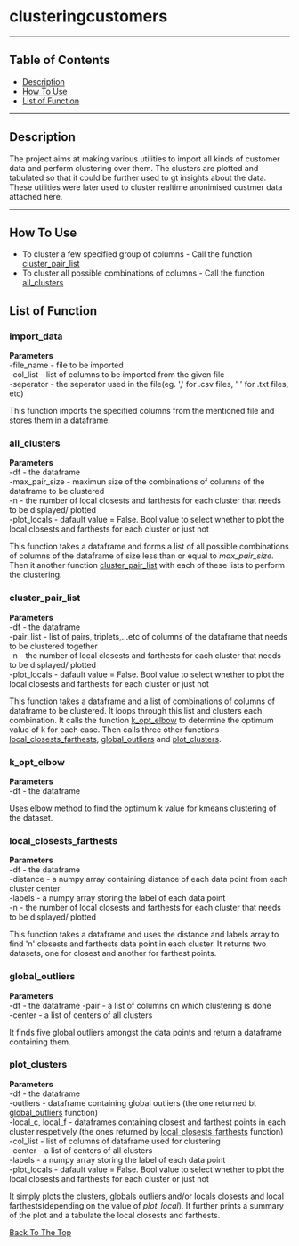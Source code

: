 # clusteringcustomers

---

## Table of Contents

- [Description](#description)
- [How To Use](#how-to-use)
- [List of Function](#list-of-function)

---

## Description

The project aims at making various utilities to import all kinds of customer data and perform clustering over them. The clusters are plotted and tabulated so that it could be further used to gt insights about the data.  
These utilities were later used to cluster realtime anonimised custmer data attached here.

---

## How To Use

- To cluster a few specified group of columns - Call the function [cluster_pair_list](#cluster_pair_list)
- To cluster all possible combinations of columns - Call the function [all_clusters](#all_clusters)

## List of Function

### import_data
  **Parameters**  
    -file_name - file to be imported  
    -col_list - list of columns to be imported from the given file  
    -seperator - the seperator used in the file(eg. ',' for .csv files, ' ' for .txt files, etc)  
    
  This function imports the specified columns from the mentioned file and stores them in a dataframe.  
  
### all_clusters
  **Parameters**  
    -df - the dataframe  
    -max_pair_size - maximun size of the combinations of columns of the dataframe to be clustered  
    -n - the number of local closests and farthests for each cluster that needs to be displayed/ plotted  
    -plot_locals - dafault value = False. Bool value to select whether to plot the local closests and farthests for each cluster or just not  
    
  This function takes a dataframe and forms a list of all possible combinations of columns of the dataframe of size less than or equal to *max_pair_size*. Then it another function [cluster_pair_list](#cluster_pair_list) with each of these lists to perform the clustering.  

### cluster_pair_list
  **Parameters**  
    -df - the dataframe  
    -pair_list - list of pairs, triplets,...etc of columns of the dataframe that needs to be clustered together  
    -n - the number of local closests and farthests for each cluster that needs to be displayed/ plotted  
    -plot_locals - dafault value = False. Bool value to select whether to plot the local closests and farthests for each cluster or just not  
    
  This function takes a dataframe and a list of combinations of columns of dataframe to be clustered. It loops through this list and clusters each combination. It calls the function [k_opt_elbow](#k_opt_elbow) to determine the optimum value of k for each case. Then calls three other functions- [local_closests_farthests](local_closests_farthests),  [global_outliers](global_outliers) and [plot_clusters](plot_clusters).  
  
  ### k_opt_elbow
  **Parameters**  
    -df - the dataframe 
    
  Uses elbow method to find the optimum k value for kmeans clustering of the dataset.  
  
  ### local_closests_farthests
  **Parameters**  
    -df - the dataframe  
    -distance - a numpy array containing distance of each data point from each cluster center  
    -labels - a numpy array storing the label of each data point  
    -n - the number of local closests and farthests for each cluster that needs to be displayed/ plotted 
    
  This function takes a dataframe and uses the distance and labels array to find 'n' closests and farthests data point in each cluster. It returns two datasets, one for closest and another for farthest points.  
  
  ### global_outliers
  **Parameters**  
    -df - the dataframe
    -pair - a list of columns on which clustering is done  
    -center - a list of centers of all clusters  
    
  It finds five global outliers amongst the data points and return a dataframe containing them.  
  
  ### plot_clusters
  **Parameters**  
    -df - the dataframe  
    -outliers - dataframe containing global outliers (the one returned bt [global_outliers](global_outliers) function)  
    -local_c, local_f - dataframes containing closest and farthest points in each cluster respetively (the ones returned by [local_closests_farthests](local_closests_farthests) function)  
    -col_list - list of columns of dataframe used for clustering  
    -center - a list of centers of all clusters  
    -labels - a numpy array storing the label of each data point  
    -plot_locals - dafault value = False. Bool value to select whether to plot the local closests and farthests for each cluster or just not  
    
It simply plots the clusters, globals outliers and/or locals closests and local farthests(depending on the value of *plot_local*). It further prints a summary of the plot and a tabulate the local closests and farthests.  

[Back To The Top](#clusteringcustomers)
